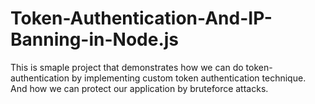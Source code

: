 # Token-Authentication-And-IP-Banning-in-Node.js
This is smaple project that demonstrates how we can do token-authentication by implementing custom token authentication technique.<br>
And how we can protect our application by bruteforce attacks.
